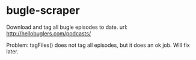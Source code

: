 bugle-scraper
=============

Download and tag all bugle episodes to date.
url: http://hellobuglers.com/podcasts/

Problem: tagFiles() does not tag all episodes, but it does an ok job. Will fix later. 
